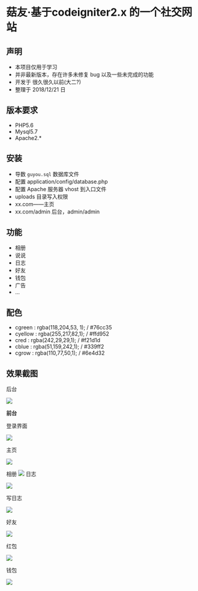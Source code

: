 # 菇友·基于codeigniter2.x 的一个社交网站

## 声明

* 本项目仅用于学习
* 并非最新版本，存在许多未修复 bug 以及一些未完成的功能
* 开发于 很久很久以前(大二?)
* 整理于 2018/12/21 日

## 版本要求

* PHP5.6
* Mysql5.7
* Apache2.*

## 安装

* 导数 `guyou.sql` 数据库文件
* 配置 application/config/database.php
* 配置 Apache 服务器 vhost 到入口文件
* uploads 目录写入权限
* xx.com——主页
* xx.com/admin  后台，admin/admin

## 功能

* 相册
* 说说
* 日志
* 好友
* 钱包
* 广告
* ...

## 配色

- cgreen : rgba(118,204,53, 1); / #76cc35
- cyellow : rgba(255,217,82,1); / #ffd952
- cred : rgba(242,29,29,1); / #f21d1d
- cblue : rgba(51,159,242,1); / #339ff2
- cgrow : rgba(110,77,50,1); / #6e4d32

## 效果截图

后台

![](./readme-images/backed.png)

**前台**

登录界面

![](./readme-images/login.png)

主页

![](./readme-images/home.png)

相册
![](./readme-images/photos.png)
日志

![](./readme-images/journal.png)

写日志

![](./readme-images/write_journal.png)

好友

![](./readme-images/friends.png)

红包

![](./readme-images/redpacket.png)

钱包

![](./readme-images/my_wallet.png)
